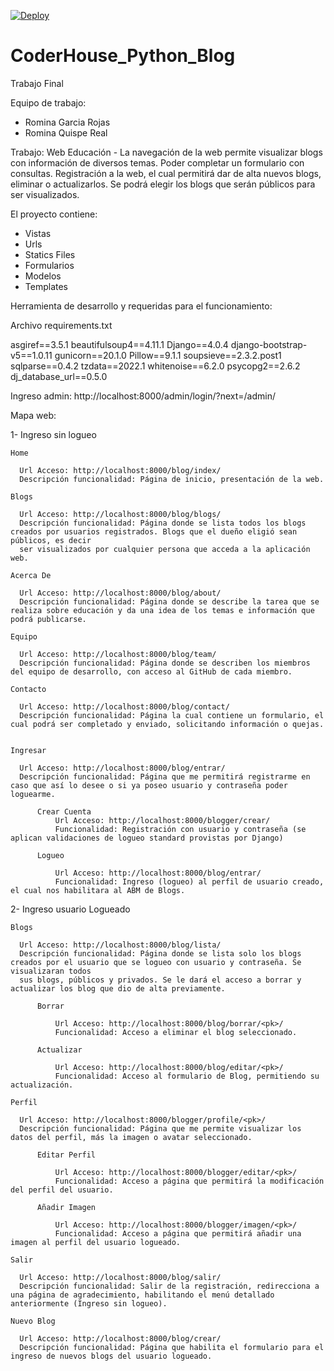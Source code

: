 [![Deploy](https://www.herokucdn.com/deploy/button.svg)](https://heroku.com/deploy?template=https://github.com/rominagarciarojas/CoderHouse_Python_Blog/tree/master/FinalBlog/heroku-deploy)

# CoderHouse_Python_Blog

Trabajo Final

Equipo de trabajo:
- Romina Garcia Rojas
- Romina Quispe Real

Trabajo: Web Educación - La navegación de la web permite visualizar blogs con información de diversos temas. Poder completar un formulario con consultas. Registración 
a la web, el cual permitirá dar de alta nuevos blogs, eliminar o actualizarlos. Se podrá elegir los blogs que serán públicos para ser visualizados.

El proyecto contiene:
 - Vistas 
 - Urls
 - Statics Files
 - Formularios
 - Modelos
 - Templates

Herramienta de desarrollo y requeridas para el funcionamiento:

Archivo requirements.txt

asgiref==3.5.1
beautifulsoup4==4.11.1
Django==4.0.4
django-bootstrap-v5==1.0.11
gunicorn==20.1.0
Pillow==9.1.1
soupsieve==2.3.2.post1
sqlparse==0.4.2
tzdata==2022.1
whitenoise==6.2.0
psycopg2==2.6.2
dj_database_url==0.5.0

Ingreso admin: http://localhost:8000/admin/login/?next=/admin/

Mapa web:

  1- Ingreso sin logueo

    Home 

      Url Acceso: http://localhost:8000/blog/index/
      Descripción funcionalidad: Página de inicio, presentación de la web.

    Blogs

      Url Acceso: http://localhost:8000/blog/blogs/
      Descripción funcionalidad: Página donde se lista todos los blogs creados por usuarios registrados. Blogs que el dueño eligió sean públicos, es decir
      ser visualizados por cualquier persona que acceda a la aplicación web.

    Acerca De

      Url Acceso: http://localhost:8000/blog/about/
      Descripción funcionalidad: Página donde se describe la tarea que se realiza sobre educación y da una idea de los temas e información que podrá publicarse.

    Equipo

      Url Acceso: http://localhost:8000/blog/team/
      Descripción funcionalidad: Página donde se describen los miembros del equipo de desarrollo, con acceso al GitHub de cada miembro.

    Contacto

      Url Acceso: http://localhost:8000/blog/contact/
      Descripción funcionalidad: Página la cual contiene un formulario, el cual podrá ser completado y enviado, solicitando información o quejas.


    Ingresar

      Url Acceso: http://localhost:8000/blog/entrar/
      Descripción funcionalidad: Página que me permitirá registrarme en caso que así lo desee o si ya poseo usuario y contraseña poder loguearme.

          Crear Cuenta
              Url Acceso: http://localhost:8000/blogger/crear/
              Funcionalidad: Registración con usuario y contraseña (se aplican validaciones de logueo standard provistas por Django)

          Logueo  

              Url Acceso: http://localhost:8000/blog/entrar/
              Funcionalidad: Ingreso (logueo) al perfil de usuario creado, el cual nos habilitara al ABM de Blogs.

 2- Ingreso usuario Logueado
  
    Blogs
    
      Url Acceso: http://localhost:8000/blog/lista/
      Descripción funcionalidad: Página donde se lista solo los blogs creados por el usuario que se logueo con usuario y contraseña. Se visualizaran todos
      sus blogs, públicos y privados. Se le dará el acceso a borrar y actualizar los blog que dio de alta previamente.
      
          Borrar
          
              Url Acceso: http://localhost:8000/blog/borrar/<pk>/
              Funcionalidad: Acceso a eliminar el blog seleccionado.
          
          Actualizar
          
              Url Acceso: http://localhost:8000/blog/editar/<pk>/
              Funcionalidad: Acceso al formulario de Blog, permitiendo su actualización.
    
    Perfil
    
      Url Acceso: http://localhost:8000/blogger/profile/<pk>/
      Descripción funcionalidad: Página que me permite visualizar los datos del perfil, más la imagen o avatar seleccionado.
      
          Editar Perfil
          
              Url Acceso: http://localhost:8000/blogger/editar/<pk>/
              Funcionalidad: Acceso a página que permitirá la modificación del perfil del usuario.
          
          Añadir Imagen
          
              Url Acceso: http://localhost:8000/blogger/imagen/<pk>/
              Funcionalidad: Acceso a página que permitirá añadir una imagen al perfil del usuario logueado.
    
    Salir
    
      Url Acceso: http://localhost:8000/blog/salir/
      Descripción funcionalidad: Salir de la registración, redirecciona a una página de agradecimiento, habilitando el menú detallado anteriormente (Ingreso sin logueo).
    
    Nuevo Blog
    
      Url Acceso: http://localhost:8000/blog/crear/
      Descripción funcionalidad: Página que habilita el formulario para el ingreso de nuevos blogs del usuario logueado. 
    


